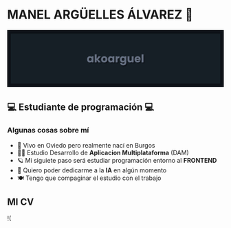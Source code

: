 # MANEL ARGÜELLES ÁLVAREZ 🧮

![akoarguel](principal.png)

## 💻 Estudiante de programación 💻

### Algunas cosas sobre mí 

- 🏡 Vivo en Oviedo pero realmente nací en Burgos
- 👨‍🎓 Estudio Desarrollo de **Aplicacion Multiplataforma** (DAM)
- 🪐 Mi siguiete paso será estudiar programación entorno al **FRONTEND**
- 📎 Quiero poder dedicarme a la **IA** en algún momento
- 🍽️ Tengo que compaginar el estudio con el trabajo

## MI CV
!(
